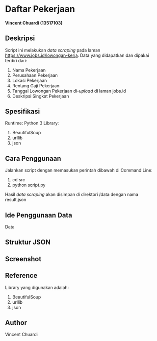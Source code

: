 <h1>
  Daftar Pekerjaan
</h1>

<h4>
  Vincent Chuardi (13517103)
</h4>

## Deskripsi

Script ini melakukan <i>data scraping</i> pada laman https://www.jobs.id/lowongan-kerja. Data yang didapatkan dan dipakai terdiri dari:
1. Nama Pekerjaan
2. Perusahaan Pekerjaan
3. Lokasi Pekerjaan
4. Rentang Gaji Pekerjaan
5. Tanggal Lowongan Pekerjaan di-<i>upload</i> di laman jobs.id
6. Deskripsi Singkat Pekerjaan

## Spesifikasi

Runtime: Python 3
Library: 
1. BeautifulSoup
2. urllib
3. json

## Cara Penggunaan

Jalankan script dengan memasukan perintah dibawah di Command Line:
1. cd src
1. python script.py

Hasil <i>data scraping</i> akan disimpan di direktori /data dengan nama result.json

## Ide Penggunaan Data
Data 

## Struktur JSON

## Screenshot

## Reference

Library yang digunakan adalah:
1. BeautifulSoup
2. urllib
3. json

## Author
Vincent Chuardi
